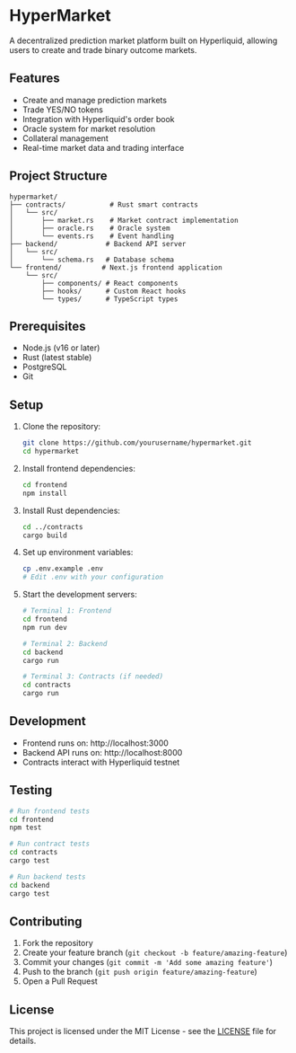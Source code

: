 # HyperMarket

A decentralized prediction market platform built on Hyperliquid, allowing users to create and trade binary outcome markets.

## Features

- Create and manage prediction markets
- Trade YES/NO tokens
- Integration with Hyperliquid's order book
- Oracle system for market resolution
- Collateral management
- Real-time market data and trading interface

## Project Structure

```
hypermarket/
├── contracts/           # Rust smart contracts
│   └── src/
│       ├── market.rs    # Market contract implementation
│       ├── oracle.rs    # Oracle system
│       └── events.rs    # Event handling
├── backend/            # Backend API server
│   └── src/
│       └── schema.rs   # Database schema
└── frontend/          # Next.js frontend application
    └── src/
        ├── components/ # React components
        ├── hooks/      # Custom React hooks
        └── types/      # TypeScript types
```

## Prerequisites

- Node.js (v16 or later)
- Rust (latest stable)
- PostgreSQL
- Git

## Setup

1. Clone the repository:

   ```bash
   git clone https://github.com/yourusername/hypermarket.git
   cd hypermarket
   ```

2. Install frontend dependencies:

   ```bash
   cd frontend
   npm install
   ```

3. Install Rust dependencies:

   ```bash
   cd ../contracts
   cargo build
   ```

4. Set up environment variables:

   ```bash
   cp .env.example .env
   # Edit .env with your configuration
   ```

5. Start the development servers:

   ```bash
   # Terminal 1: Frontend
   cd frontend
   npm run dev

   # Terminal 2: Backend
   cd backend
   cargo run

   # Terminal 3: Contracts (if needed)
   cd contracts
   cargo run
   ```

## Development

- Frontend runs on: http://localhost:3000
- Backend API runs on: http://localhost:8000
- Contracts interact with Hyperliquid testnet

## Testing

```bash
# Run frontend tests
cd frontend
npm test

# Run contract tests
cd contracts
cargo test

# Run backend tests
cd backend
cargo test
```

## Contributing

1. Fork the repository
2. Create your feature branch (`git checkout -b feature/amazing-feature`)
3. Commit your changes (`git commit -m 'Add some amazing feature'`)
4. Push to the branch (`git push origin feature/amazing-feature`)
5. Open a Pull Request

## License

This project is licensed under the MIT License - see the [LICENSE](LICENSE) file for details.
